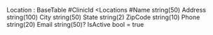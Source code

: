 Location : BaseTable
#ClinicId <Locations
#Name string(50)
Address string(100)
City string(50)
State string(2)
ZipCode string(10)
Phone string(20)
Email string(50)?
IsActive bool = true